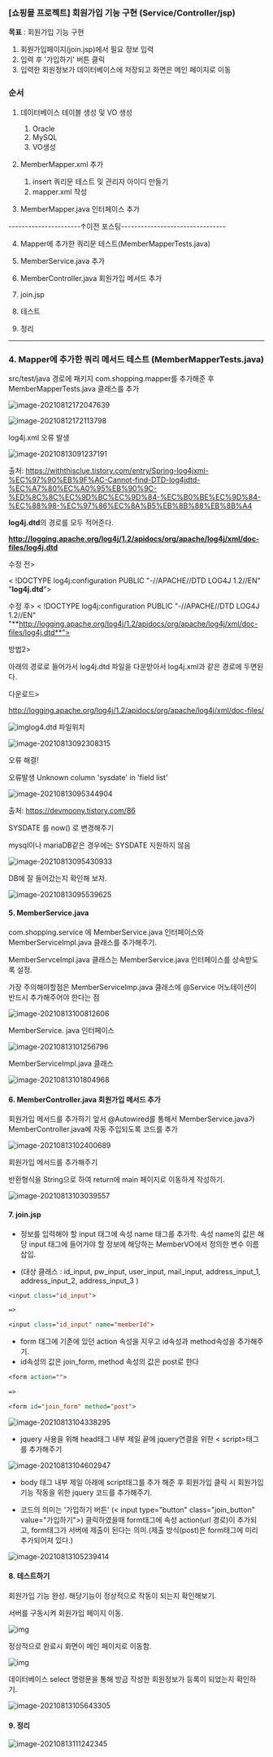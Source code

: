 ### [쇼핑몰 프로젝트] 회원가입 기능 구현 (Service/Controller/jsp)

**목표** : 회원가입 기능 구현

1. 회원가입페이지(join.jsp)에서 필요 정보 입력
2. 입력 후 '가입하기' 버튼 클릭
3. 입력한 회원정보가 데이터베이스에 저장되고 화면은 메인 페이지로 이동



### 순서 

1. 데이터베이스 테이블 생성 및 VO 생성
   1. Oracle
   2. MySQL
   3. VO생성

2. MemberMapper.xml 추가
   1. insert 쿼리문 테스트 및 관리자 아이디 만들기
   2. mapper.xml 작성
3. MemberMapper.java 인터페이스 추가

----------------------↑이전 포스팅--------------------------------

4. Mapper에 추가한 쿼리문 테스트(MemberMapperTests.java)

5. MemberService.java 추가

6. MemberController.java 회원가입 메서드 추가

7. join.jsp

8. 테스트

9. 정리

 

---

### 4. Mapper에 추가한 쿼리 메서드 테스트 (MemberMapperTests.java)

src/test/java 경로에 패키지 com.shopping.mapper를 추가해준 후 MemberMapperTests.java 클래스를 추가

![image-20210812172047639](https://user-images.githubusercontent.com/82528589/129845343-9ef2846f-cd3a-4eb1-861f-1d083ba9c2c2.png)

![image-20210812172113798](https://user-images.githubusercontent.com/82528589/129845351-3c424569-b35d-4d03-a94e-addab9c98f01.png)

log4j.xml 오류 발생

![image-20210813091237191](https://user-images.githubusercontent.com/82528589/129845383-8034117d-cfc2-4b2c-a6b6-cf446bde563d.png)

출처: https://withthisclue.tistory.com/entry/Spring-log4jxml-%EC%97%90%EB%9F%AC-Cannot-find-DTD-log4jdtd-%EC%A7%80%EC%A0%95%EB%90%9C-%ED%8C%8C%EC%9D%BC%EC%9D%84-%EC%B0%BE%EC%9D%84-%EC%88%98-%EC%97%86%EC%8A%B5%EB%8B%88%EB%8B%A4

 

**log4j.dtd**의 경로를 모두 적어준다.

**http://logging.apache.org/log4j/1.2/apidocs/org/apache/log4j/xml/doc-files/log4j.dtd**

 

수정 전>

< !DOCTYPE log4j:configuration PUBLIC "-//APACHE//DTD LOG4J 1.2//EN" "**log4j.dtd**">


수정 후>
< !DOCTYPE log4j:configuration PUBLIC "-//APACHE//DTD LOG4J 1.2//EN" "**http://logging.apache.org/log4j/1.2/apidocs/org/apache/log4j/xml/doc-files/log4j.dtd**">

 

 

방법2>

아래의 경로로 들어가서 log4j.dtd 파일을 다운받아서 log4j.xml과 같은 경로에 두면된다.

 

다운로드>

http://logging.apache.org/log4j/1.2/apidocs/org/apache/log4j/xml/doc-files/ 

 



![img](https://blog.kakaocdn.net/dn/bsmEDP/btq8wyoa05J/KuQIeakY1S4E338KVNa9V0/img.png)log4.dtd 파일위치





![image-20210813092308315](https://user-images.githubusercontent.com/82528589/129845475-d0082fea-103d-42ee-8036-d79d280e89cb.png)

오류 해결! 

오류발생 Unknown column 'sysdate' in 'field list'

![image-20210813095344904](https://user-images.githubusercontent.com/82528589/129845489-3e538fdf-db73-4c6f-99be-2e8eb995ac9c.png)



출처: https://devmoony.tistory.com/86

SYSDATE 를 now() 로 변경해주기 

mysql이나 mariaDB같은 경우에는 SYSDATE 지원하지 않음 

![image-20210813095430933](https://user-images.githubusercontent.com/82528589/129845508-5972e2d0-531f-4ad3-8a95-af01bd2bcbd9.png)



DB에 잘 들어갔는지 확인해 보자. 

![image-20210813095539625](https://user-images.githubusercontent.com/82528589/129845532-fac7dc7c-d88d-48a4-b687-aea6f6ef940a.png)



#### 5. MemberService.java

com.shopping.service 에 MemberService.java 인터페이스와 MemberServiceImpl.java 클래스를 추가해주기.

MemberServceImpl.java 클래스는 MemberService.java 인터페이스를 상속받도록 설정.

가장 주의해야할점은 MemberServiceImp.java 클래스에 @Service 어노테이션이 반드시 추가해주어야 한다는 점

![image-20210813100812606](https://user-images.githubusercontent.com/82528589/129845545-2848ef96-4f92-4d46-b99b-ad6067b150a3.png)



MemberService. java 인터페이스

![image-20210813101256796](https://user-images.githubusercontent.com/82528589/129845554-97b2009f-e04a-4178-b4ab-82dbcd4fe115.png)



 MemberServiceImpl.java 클래스

![image-20210813101804968](https://user-images.githubusercontent.com/82528589/129845566-e86d7c69-cbdd-4278-9649-4a394509b310.png)



#### 6. MemberController.java 회원가입 메서드 추가

회원가입 메서드를 추가하기 앞서 @Autowired를 통해서  MemberService.java가 MemberController.java에 자동 주입되도록 코드를 추가

![image-20210813102400689](https://user-images.githubusercontent.com/82528589/129845584-d5c960dc-cfe5-4cff-8718-02788844d5bb.png)



회원가입 메서드를 추가해주기

반환형식을 String으로 하여 return에 main 페이지로 이동하게 작성하기. 

![image-20210813103039557](https://user-images.githubusercontent.com/82528589/129845600-77464ee4-e765-4d3b-abd6-c2a1cd85d868.png)


#### 7. join.jsp

* 정보를 입력해야 할 input 태그에 속성 name 태그를 추가학. 속성 name의 값은 해당 input 태그에 들어가야 할 정보에 해당하는 MemberVO에서 정의한 변수 이름 삽입. 

* (대상 클래스 : id_input, pw_input, user_input, mail_input, address_input_1, address_input_2, address_input_3 )

```jsp
<input class="id_input">

=>

<input class="id_input" name="memberId">
```



* form 태그에 기존에 있던 action 속성을 지우고 id속성과 method속성을 추가해주기.
* id속성의 값은 join_form, method 속성의 값은 post로 한다

```jsp
<form action="">

=>

<form id="join_form" method="post">

```
![image-20210813104338295](https://user-images.githubusercontent.com/82528589/129845609-ba3b775c-942b-4785-aaf6-326ccc7393cd.png)

* jquery 사용을 위해 head태그 내부 제일 끝에 jquery연결을 위한 < script>태그를 추가해주기

![image-20210813104602947](https://user-images.githubusercontent.com/82528589/129845620-ea006b79-3001-496e-9246-94aecdd79536.png)


* body 태그 내부 제일 아래에 script태그를 추가 해준 후 회원가입 클릭 시 회원가입 기능 작동을 위한 jquery 코드를 추가해주기. 

* 코드의 의미는 '가입하기 버튼' (< input type="button" class="join_button" value="가입하기">) 클릭하였을때 form태그에 속성 action(url 경로)이 추가되고, form태그가 서버에 제출이 된다는 의미.(제출 방식(post)은 form태그에 미리 추가되어져 있다.)

![image-20210813105239414](https://user-images.githubusercontent.com/82528589/129845639-c9df5b69-7114-4796-a853-242f7c8181a2.png)



#### 8. 테스트하기

회원가입 기능 완성. 해당기능이 정상적으로 작동이 되는지 확인해보기. 

서버를 구동시켜 회원가입 페이지 이동. 

![img](https://blog.kakaocdn.net/dn/My4yW/btqGAQpkowA/rvWMJu1vRHadolZ8uWy3V0/img.jpg)

정상적으로 완료시 화면이 메인 페이지로 이동함.

![img](https://blog.kakaocdn.net/dn/byS4Ur/btqGAxQ0TYa/LURWI5KUTkMUV7qF6Ns8rk/img.jpg)



데이터베이스 select 명령문을 통해 방금 작성한 회원정보가 등록이 되었는지 확인하기. 

![image-20210813105643305](https://user-images.githubusercontent.com/82528589/129845676-2fc465fe-d0c1-48d8-ba30-51055b49a643.png)



#### 9. 정리


![image-20210813111242345](https://user-images.githubusercontent.com/82528589/129845684-a1ad3732-722b-42fb-8dfa-1636a18685c3.png)

